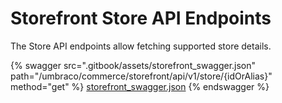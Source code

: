 # Storefront Store API Endpoints

The Store API endpoints allow fetching supported store details.

{% swagger src=".gitbook/assets/storefront_swagger.json" path="/umbraco/commerce/storefront/api/v1/store/{idOrAlias}" method="get" %}
[storefront_swagger.json](.gitbook/assets/storefront_swagger.json)
{% endswagger %}